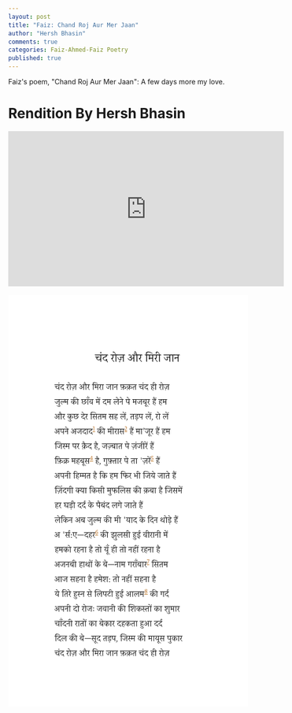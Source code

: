 ```yaml
---
layout: post
title: "Faiz: Chand Roj Aur Mer Jaan"
author: "Hersh Bhasin"
comments: true
categories: Faiz-Ahmed-Faiz Poetry
published: true
---
```




Faiz's poem, "Chand Roj Aur Mer Jaan":  A few days more my love.

# Rendition By Hersh Bhasin

<iframe width="560" height="315" src="https://www.youtube.com/embed/_eZH3aYtISs" frameborder="0" allow="accelerometer; autoplay; encrypted-media; gyroscope; picture-in-picture" allowfullscreen></iframe>

![faiz-chand-roj-aur](../assets/faiz-chand-roj-aur.png)